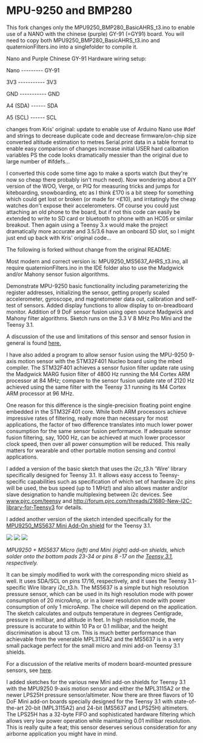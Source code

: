 MPU-9250 and BMP280
========
This fork changes only the MPU9250_BMP280_BasicAHRS_t3.ino to enable use of a NANO with the chinese (purple) GY-91 (=GY91) board.
You will need to copy both MPU9250_BMP280_BasicAHRS_t3.ino and quaternionFilters.ino into a singlefolder to compile it.

Nano and Purple Chinese GY-91 Hardware wiring setup:

 Nano --------- GY-91
 
 3V3 ----------- 3V3
 
 GND ----------- GND
 
 A4 (SDA) ------ SDA
 
 A5 (SCL) ------ SCL
 

changes from Kris' original: 
             update to enable use of Arduino Nano
             use #def and strings to decrease duplicate code and decrease firmware/on-chip size
             converted altitude estimation to metres
             Serial.print data in a table format to enable easy comparison of changes
             increase initial USER hard calibation variables
             PS the code looks dramatically messier than the original due to large number of #ifdefs...

I converted this code some time ago to make a sports watch (but they're now so cheap there probably isn't much need). Now wondering about a DIY version of the WOO, Verge, or PIQ for measuring tricks and jumps for kiteboarding, snowboarding, etc as I think £170 is a bit steep for something which could get lost or broken (or made for <£10), and irritatingly the cheap watches don't expose their accelerometers. Of course you could just attaching an old phone to the board, but if not this code can easily be extended to write to SD card or bluetooth to phone with an HC05 or similar breakout.
Then again using a Teensy 3.x would make the project dramatically more accurate and 3.5/3.6 have an onboard SD slot, so I might just end up back with Kris' original code...





The following is forked without change from the original README:

Most modern and correct version is:  	MPU9250_MS5637_AHRS_t3.ino, all require quaternionFilters.ino in the IDE folder also to use the Madgwick and/or Mahony sensor fusion algorithms.

Demonstrate MPU-9250 basic functionality including parameterizing the register addresses, initializing the sensor, 
getting properly scaled accelerometer, gyroscope, and magnetometer data out, calibration and self-test of sensors.
Added display functions to allow display to on-breadboard monitor. Addition of 9 DoF sensor fusion using open source Madgwick and Mahony filter algorithms. Sketch runs on the 3.3 V 8 MHz Pro Mini and the Teensy 3.1.

A discussion of the use and limitations of this sensor and sensor fusion in general is found [here.](https://github.com/kriswiner/MPU-6050/wiki/Affordable-9-DoF-Sensor-Fusion)

I have also added a program to allow sensor fusion using the MPU-9250 9-axis motion sensor with the STM32F401 Nucleo board using the mbed compiler. The STM32F401 achieves a sensor fusion filter update rate using the Madgwick MARG fusion filter of 4800 Hz running the M4 Cortex ARM processor at 84 MHz; compare to the sensor fusion update rate of 2120 Hz achieved using the same filter with the Teensy 3.1 running its M4 Cortex ARM processor at 96 MHz.

One reason for this difference is the single-precision floating point engine embedded in the STM32F401 core. While both ARM processors achieve impressive rates of filtering, really more than necessary for most applications, the factor of two difference translates into much lower power consumption for the same sensor fusion performance. If adequate sensor fusion filtering, say, 1000 Hz, can be achieved at much lower processor clock speed, then over all power consumption will be reduced. This really matters for wearable and other portable motion sensing and control applications.

I added a version of the basic sketch that uses the i2c_t3.h 'Wire' library specifically designed for Teensy 3.1. It allows easy access to Teensy-specific  capabilities such as specification of which set of hardware i2c pins will be used, the bus speed (up to 1 MHz!) and also allows master and/or slave designation to handle multiplexing between i2c devices. See www.pjrc.com/teensy and  http://forum.pjrc.com/threads/21680-New-I2C-library-for-Teensy3 for details.

I added another version of the sketch intended specifically for the [MPU9250_MS5637 Mini Add-On shield](https://www.tindie.com/products/onehorse/mpu9250-teensy-31-add-on-shields/) for the Teensy 3.1. 

![](https://d3s5r33r268y59.cloudfront.net/44691/products/thumbs/2014-07-22T02:09:32.088Z-MPU9250micro1.png.114x76_q85_pad_rcrop.png) ![](https://d3s5r33r268y59.cloudfront.net/44691/products/thumbs/2014-07-22T02:00:54.264Z-mpu9250mini1.png.114x76_q85_pad_rcrop.png) ![](https://d3s5r33r268y59.cloudfront.net/44691/products/thumbs/2014-07-22T02:09:32.088Z-mpu9250mini2.png.114x76_q85_pad_rcrop.png)

_MPU9250 + MS5637 Micro (left) and Mini (right) add-on shields, which solder onto the bottom pads 23-34 or pins 8 -17 on the [Teensy 3.1](http://store.oshpark.com/products/teensy-3-1), respectively._

It can be simply modified to work with the corresponding micro shield as well. It uses SDA/SCL on pins 17/16, respectively, and it uses the Teensy 3.1-specific Wire library i2c_t3.h. The MS5637 is a simple but high resolution pressure sensor, which can be used in its high resolution mode with power consumption of 20 microAmp, or in a lower resolution mode with power consumption of only 1 microAmp. The choice will depend on the application. The sketch calculates and outputs temperature in degrees Centigrade, pressure in millibar, and altitude in feet. In high resolution mode, the pressure is accurate to within 10 Pa or 0.1 millibar, and the height discrimination is about 13 cm. This is much better performance than achievable from the venerable MPL3115A2 and the MS5637 is in a very small package perfect for the small micro and mini add-on Teensy 3.1 shields.

For a discussion of the relative merits of modern board-mounted pressure sensors, see [here](https://github.com/kriswiner/MPU-9250/wiki/Small-pressure-sensors).

I added sketches for the various new Mini add-on shields for Teensy 3.1 with the MPU9250 9-axis motion sensor and either the MPL3115A2 or the newer LPS25H pressure sensor/altimeter. Now there are three flavors of 10 DoF Mini add-on boards specially designed for the Teensy 3.1 with state-of-the-art 20-bit (MPL3115A2) and 24-bit (MS5637 and LPS25H) altimeters. The LPS25H has a 32-byte FIFO and sophisticated hardware filtering which allows very low power operation while maintaining 0.01 millibar resolution. This is really quite a feat; this sensor deserves serious consideration for any airborne application you might have in mind.
